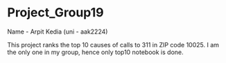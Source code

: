# Project_Group19
Name - Arpit Kedia (uni - aak2224)

This project ranks the top 10 causes of calls to 311 in ZIP code 10025. I am the only one in my group, hence only top10 notebook is done. 
